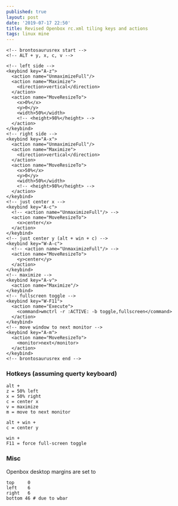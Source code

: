 ```yaml
---
published: true
layout: post
date: '2019-07-17 22:50'
title: Revised Openbox rc.xml tiling keys and actions
tags: linux mine 
---
```

    <!-- brontosaurusrex start -->
    <!-- ALT + y, x, c, v -->
    
    <!-- left side -->
    <keybind key="A-z">
      <action name="UnmaximizeFull"/>
      <action name="Maximize">
        <direction>vertical</direction>
      </action>
      <action name="MoveResizeTo">
        <x>0%</x>
        <y>0</y>
        <width>50%</width>
        <!-- <height>98%</height> -->
      </action>
    </keybind>
    <!-- right side -->
    <keybind key="A-x">
      <action name="UnmaximizeFull"/>
      <action name="Maximize">
        <direction>vertical</direction>
      </action>
      <action name="MoveResizeTo">
        <x>50%</x>
        <y>0</y>
        <width>50%</width>
        <!-- <height>98%</height> -->
      </action>
    </keybind>
    <!-- just center x -->
    <keybind key="A-c">
      <!-- <action name="UnmaximizeFull"/> -->
      <action name="MoveResizeTo">
        <x>center</x>
      </action>
    </keybind>
    <!-- just center y (alt + win + c) -->
    <keybind key="W-A-c">
      <!-- <action name="UnmaximizeFull"/> -->
      <action name="MoveResizeTo">
        <y>center</y>
      </action>
    </keybind>
    <!-- maximize -->
    <keybind key="A-v">
      <action name="Maximize"/>
    </keybind>
    <!-- fullscreen toggle -->
    <keybind key="W-F11">
      <action name="Execute">
        <command>wmctrl -r :ACTIVE: -b toggle,fullscreen</command>
      </action>
    </keybind>
    <!-- move window to next monitor -->
    <keybind key="A-m">
      <action name="MoveResizeTo">
        <monitor>next</monitor>
      </action>
    </keybind>
    <!-- brontosaurusrex end -->
    
### Hotkeys (assuming querty keyboard)

    alt +
    z = 50% left
    x = 50% right
    c = center x
    v = maximize
    m = move to next monitor
    
    alt + win +
    c = center y
    
    win +
    F11 = force full-screen toggle
    
### Misc

Openbox desktop margins are set to 

    top     0
    left    6
    right   6
    bottom 46 # due to wbar
